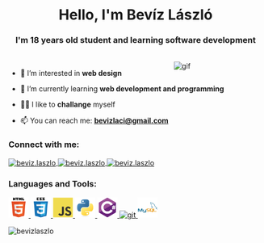 <h1 align="center">Hello, I'm Bevíz László</h1>
<h3 align="center">I'm 18 years old student and learning software development</h3>

<br>


<img src="https://media0.giphy.com/media/qgQUggAC3Pfv687qPC/giphy.gif" alt="gif" align="right" width="35%">

- 🔭 I’m interested in **web design**

- 🌱 I’m currently learning **web development and programming**

- 🐱‍🏍 I like to **challange** myself

- 📫 You can reach me: **bevizlaci@gmail.com**

<h3 align="left">Connect with me:</h3>
<p align="left">
  <a href="https://fb.com/beviz.laszlo" target="blank">
    <img align="center" src="https://raw.githubusercontent.com/rahuldkjain/github-profile-readme-generator/master/src/images/icons/Social/facebook.svg" alt="beviz.laszlo" height="30" width="40" />
  </a>
  <a href="https://twitter.com/BevizLaszlo" target="blank">
    <img align="center" src="https://raw.githubusercontent.com/rahuldkjain/github-profile-readme-generator/master/src/images/icons/Social/twitter.svg" alt="beviz.laszlo" height="30" width="40" />
  </a>
  <a href="https://wa.me/421950706327" target="blank">
    <img align="center" src="https://raw.githubusercontent.com/rahuldkjain/github-profile-readme-generator/master/src/images/icons/Social/whatsapp.svg" alt="beviz.laszlo" height="30" width="40" />
  </a>
</p>

<h3 align="left">Languages and Tools:</h3>
<p align="left">
  
  <a href="https://www.w3.org/html/" target="_blank" rel="noreferrer"> 
    <img src="https://raw.githubusercontent.com/devicons/devicon/master/icons/html5/html5-original-wordmark.svg" alt="html5" width="40" height="40"/> 
  </a> 
  <a href="https://www.w3schools.com/css/" target="_blank" rel="noreferrer">
    <img src="https://raw.githubusercontent.com/devicons/devicon/master/icons/css3/css3-original-wordmark.svg" alt="css3" width="40" height="40"/>
  </a>
  <a href="https://developer.mozilla.org/en-US/docs/Web/JavaScript" target="_blank" rel="noreferrer"> 
    <img src="https://raw.githubusercontent.com/devicons/devicon/master/icons/javascript/javascript-original.svg" alt="javascript" width="40" height="40"/> 
  </a>
  <a href="https://www.python.org" target="_blank" rel="noreferrer"> 
    <img src="https://raw.githubusercontent.com/devicons/devicon/master/icons/python/python-original.svg" alt="python" width="40" height="40"/> 
  </a> 
  <a href="https://www.w3schools.com/cs/" target="_blank" rel="noreferrer">
    <img src="https://raw.githubusercontent.com/devicons/devicon/master/icons/csharp/csharp-original.svg" alt="csharp" width="40" height="40"/>
  </a>
  <a href="https://git-scm.com/" target="_blank" rel="noreferrer">
    <img src="https://www.vectorlogo.zone/logos/git-scm/git-scm-icon.svg" alt="git" width="40" height="40"/> 
  </a> 
  <a href="https://www.mysql.com/" target="_blank" rel="noreferrer"> 
    <img src="https://raw.githubusercontent.com/devicons/devicon/master/icons/mysql/mysql-original-wordmark.svg" alt="mysql" width="40" height="40"/> 
  </a> 
  
</p>

<p>
  <img align="center" src="https://github-readme-stats.vercel.app/api/top-langs?username=bevizlaszlo&show_icons=true&title_color=26a641&text_color=ffffff&bg_color=0d1117&hide_border=true&locale=en&layout=compact" alt="bevizlaszlo" />
</p>
